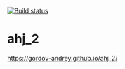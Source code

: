 [![Build status](https://ci.appveyor.com/api/projects/status/qi63sv02i3ydbbr8?svg=true)](https://ci.appveyor.com/project/gordov-andrey/ahj-2)

# ahj_2

https://gordov-andrey.github.io/ahj_2/
